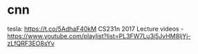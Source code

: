 # cnn

tesla: https://t.co/5AdhaF40kM
CS231n 2017 Lecture videos - https://www.youtube.com/playlist?list=PL3FW7Lu3i5JvHM8ljYj-zLfQRF3EO8sYv

